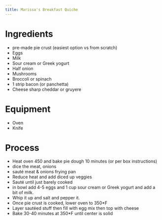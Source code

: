 ```yaml
---
title: Marissa's Breakfast Quiche
---
```



# Ingredients
- pre-made pie crust (easiest option vs from scratch)
- Eggs
- Milk
- Sour cream or Greek yogurt
- Half onion 
- Mushrooms
- Broccoli or spinach 
- 1 strip bacon (or panchetta)
- Cheese sharp cheddar or gruyere

# Equipment
- Oven
- Knife


# Process
- Heat oven 450 and bake pie dough 10 minutes (or per box instructions)
- dice the meat, onions
- sauté meat & onions frying pan
- Reduce heat and add diced up veggies
- Sauté until just barely cooked
- in bowl add 4-5 eggs and 1 cup sour cream or Greek yogurt and add a bit of milk. 
- Whip it up and salt and pepper it. 
- Once pie crust is cooked, lower oven to 350*F
- Layer sautéed stuff then fill with egg mix then top with cheese
- Bake 30-40 minutes at 350*F until center is solid 